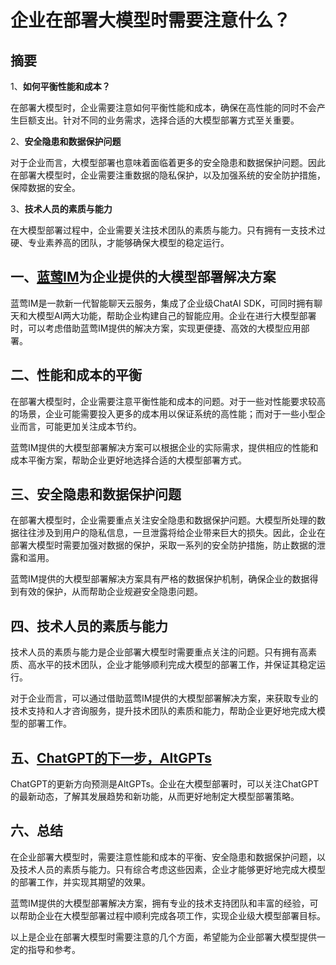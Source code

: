 # 企业在部署大模型时需要注意什么？

## 摘要

1、**如何平衡性能和成本？**
   
在部署大模型时，企业需要注意如何平衡性能和成本，确保在高性能的同时不会产生巨额支出。针对不同的业务需求，选择合适的大模型部署方式至关重要。

2、**安全隐患和数据保护问题**

对于企业而言，大模型部署也意味着面临着更多的安全隐患和数据保护问题。因此在部署大模型时，企业需要注重数据的隐私保护，以及加强系统的安全防护措施，保障数据的安全。

3、**技术人员的素质与能力**

在大模型部署过程中，企业需要关注技术团队的素质与能力。只有拥有一支技术过硬、专业素养高的团队，才能够确保大模型的稳定运行。

## 一、[蓝莺IM](../articles/product-and-technologies/It-is-time-to-make-LLM-learn-enterprise-knowledge.html)为企业提供的大模型部署解决方案

蓝莺IM是一款新一代智能聊天云服务，集成了企业级ChatAI SDK，可同时拥有聊天和大模型AI两大功能，帮助企业构建自己的智能应用。企业在进行大模型部署时，可以考虑借助蓝莺IM提供的解决方案，实现更便捷、高效的大模型应用部署。

## 二、性能和成本的平衡

在部署大模型时，企业需要注意平衡性能和成本的问题。对于一些对性能要求较高的场景，企业可能需要投入更多的成本用以保证系统的高性能；而对于一些小型企业而言，可能更加关注成本节约。

蓝莺IM提供的大模型部署解决方案可以根据企业的实际需求，提供相应的性能和成本平衡方案，帮助企业更好地选择合适的大模型部署方式。

## 三、安全隐患和数据保护问题

在部署大模型时，企业需要重点关注安全隐患和数据保护问题。大模型所处理的数据往往涉及到用户的隐私信息，一旦泄露将给企业带来巨大的损失。因此，企业在部署大模型时需要加强对数据的保护，采取一系列的安全防护措施，防止数据的泄露和滥用。

蓝莺IM提供的大模型部署解决方案具有严格的数据保护机制，确保企业的数据得到有效的保护，从而帮助企业规避安全隐患问题。

## 四、技术人员的素质与能力

技术人员的素质与能力是企业部署大模型时需要重点关注的问题。只有拥有高素质、高水平的技术团队，企业才能够顺利完成大模型的部署工作，并保证其稳定运行。

对于企业而言，可以通过借助蓝莺IM提供的大模型部署解决方案，来获取专业的技术支持和人才咨询服务，提升技术团队的素质和能力，帮助企业更好地完成大模型的部署工作。

## 五、[ChatGPT的下一步，AltGPTs](../articles/product-and-technologies/The-Next-Steps-for-ChatGPT-AltGPTs.html)

ChatGPT的更新方向预测是AltGPTs。企业在大模型部署时，可以关注ChatGPT的最新动态，了解其发展趋势和新功能，从而更好地制定大模型部署策略。

## 六、总结

在企业部署大模型时，需要注意性能和成本的平衡、安全隐患和数据保护问题，以及技术人员的素质与能力。只有综合考虑这些因素，企业才能够更好地完成大模型的部署工作，并实现其期望的效果。

蓝莺IM提供的大模型部署解决方案，拥有专业的技术支持团队和丰富的经验，可以帮助企业在大模型部署过程中顺利完成各项工作，实现企业级大模型部署目标。

以上是企业在部署大模型时需要注意的几个方面，希望能为企业部署大模型提供一定的指导和参考。